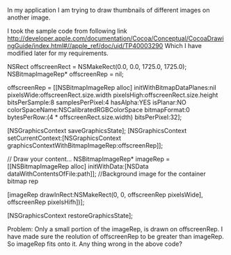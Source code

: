 

In my application I am trying to draw thumbnails of different images on another image.

I took the sample code from following link
http://developer.apple.com/documentation/Cocoa/Conceptual/CocoaDrawingGuide/index.html#//apple_ref/doc/uid/TP40003290
Which I have modified later for my requirements.

    
NSRect offscreenRect = NSMakeRect(0.0, 0.0, 1725.0, 1725.0);
NSBitmapImageRep* offscreenRep = nil;

offscreenRep = [[NSBitmapImageRep alloc] initWithBitmapDataPlanes:nil
                        pixelsWide:offscreenRect.size.width
                        pixelsHigh:offscreenRect.size.height
                        bitsPerSample:8
                        samplesPerPixel:4
                        hasAlpha:YES
                        isPlanar:NO
                        colorSpaceName:NSCalibratedRGBColorSpace
                        bitmapFormat:0
                        bytesPerRow:(4 * offscreenRect.size.width)
                        bitsPerPixel:32];

[NSGraphicsContext saveGraphicsState];
[NSGraphicsContext setCurrentContext:[NSGraphicsContext graphicsContextWithBitmapImageRep:offscreenRep]];

// Draw your content...
NSBitmapImageRep* imageRep = [[NSBitmapImageRep alloc] initWithData:[NSData dataWithContentsOfFile:path]]; //Background image for the container bitmap rep

[imageRep drawInRect:NSMakeRect(0, 0, offscreenRep pixelsWide], offscreenRep pixelsHifh])];


[NSGraphicsContext restoreGraphicsState];


Problem: Only a small portion of the imageRep, is drawn on offscreenRep.
I have made sure the reolution of offscreenRep to be greater than imageRep. So
imageRep fits onto it.
Any thing wrong in the above code?
